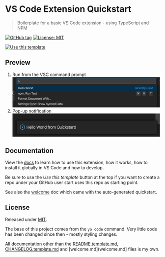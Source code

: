 # VS Code Extension Quickstart
> Boilerplate for a basic VS Code extension - using TypeScript and NPM

[![GitHub tag](https://img.shields.io/github/tag/MichaelCurrin/vsc-extension-quickstart)](https://github.com/MichaelCurrin/vsc-extension-quickstart/tags/?include_prereleases&sort=semver)
[![License: MIT](https://img.shields.io/badge/License-MIT-blue)](#license)

[![Use this template](https://img.shields.io/badge/Use_this_template-2ea44f?style=for-the-badge)](https://github.com/MichaelCurrin/vsc-extension-quickstart/generate)


## Preview

1. Run from the VSC command prompt
    ![sample 1](/sample-1.png)
2. Pop-up notification
    ![sample 2](/sample-2.png)


## Documentation

View the [docs](/docs/README.md) to learn how to use this extension, how it works, how to install it globally in VS Code and how to develop.

Be sure to use the _Use this template_ button at the top if you want to create a repo under your GitHub user start uses this repo as starting point.

See also the [welcome](/welcome.md) doc which came with the auto-generated quickstart.


## License

Released under [MIT](/LICENSE).

The base of this project comes from the `yo code` command. Very little code has been changed since then - mostly styling changes.

All documentation other than the [README.template.md](/README-template.md), [CHANGELOG.template.md](/CHANGELOG.template.md) and [welcome.md](welcome.md] files is my own.
